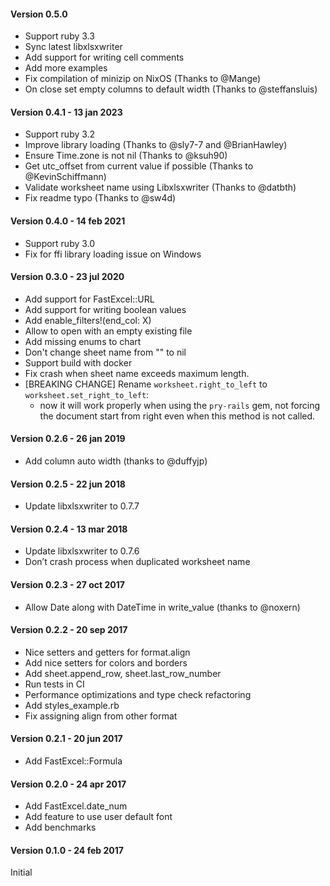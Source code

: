 #### Version 0.5.0 

* Support ruby 3.3
* Sync latest libxlsxwriter
* Add support for writing cell comments
* Add more examples
* Fix compilation of minizip on NixOS (Thanks to @Mange)
* On close set empty columns to default width (Thanks to @steffansluis)

#### Version 0.4.1 - 13 jan 2023

* Support ruby 3.2
* Improve library loading (Thanks to @sly7-7 and @BrianHawley)
* Ensure Time.zone is not nil (Thanks to @ksuh90)
* Get utc_offset from current value if possible (Thanks to @KevinSchiffmann)
* Validate worksheet name using Libxlsxwriter (Thanks to @datbth)
* Fix readme typo (Thanks to @sw4d)

#### Version 0.4.0 - 14 feb 2021

* Support ruby 3.0
* Fix for ffi library loading issue on Windows

#### Version 0.3.0 - 23 jul 2020

* Add support for FastExcel::URL
* Add support for writing boolean values
* Add enable_filters!(end_col: X)
* Allow to open with an empty existing file
* Add missing enums to chart
* Don't change sheet name from "" to nil
* Support build with docker
* Fix crash when sheet name exceeds maximum length.
* [BREAKING CHANGE] Rename `worksheet.right_to_left` to `worksheet.set_right_to_left`:
  - now it will work properly when using the `pry-rails` gem, not forcing the document start from right even when this method is not called.

#### Version 0.2.6 - 26 jan 2019

* Add column auto width (thanks to @duffyjp)

#### Version 0.2.5 - 22 jun 2018

* Update libxlsxwriter to 0.7.7

#### Version 0.2.4 - 13 mar 2018

* Update libxlsxwriter to 0.7.6
* Don’t crash process when duplicated worksheet name

#### Version 0.2.3 - 27 oct 2017

* Allow Date along with DateTime in write_value (thanks to @noxern)

#### Version 0.2.2 - 20 sep 2017

* Nice setters and getters for format.align
* Add nice setters for colors and borders
* Add sheet.append_row, sheet.last_row_number
* Run tests in CI
* Performance optimizations and type check refactoring
* Add styles_example.rb
* Fix assigning align from other format

#### Version 0.2.1 - 20 jun 2017

* Add FastExcel::Formula

#### Version 0.2.0 - 24 apr 2017

* Add FastExcel.date_num
* Add feature to use user default font
* Add benchmarks

#### Version 0.1.0 - 24 feb 2017

Initial
